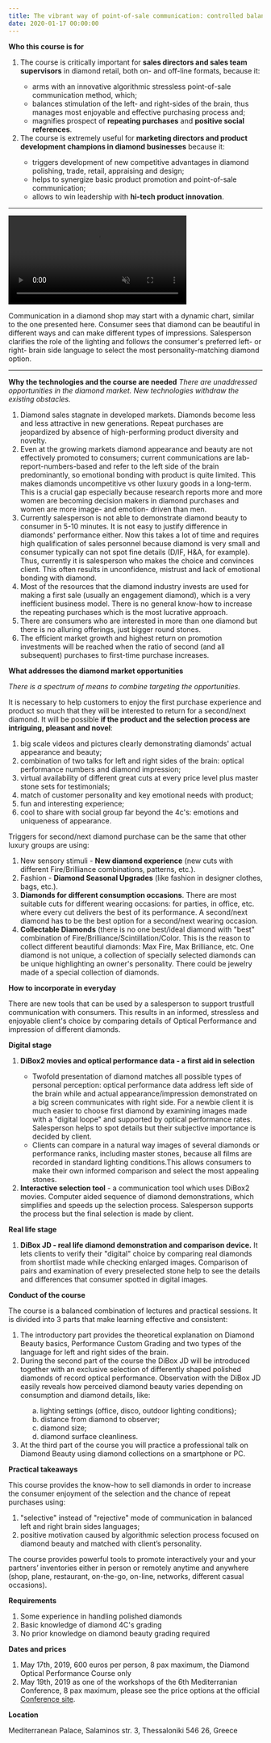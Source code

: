 ```yaml
---
title: The vibrant way of point-of-sale communication: controlled balance of messages for right and left brain sides
date: 2020-01-17 00:00:00
---
```


**Who this course is for**
<ol type="disc" class="custom-full-program-padding">
  <li>The course is critically important for <b>sales directors and sales team supervisors</b> in diamond retail, both on- and off-line formats, because it:</li>
  <ol type="circle">
    <li style="list-style-type: circle">arms with an innovative algorithmic stressless point-of-sale communication method, which;</li>
    <li style="list-style-type: circle">balances stimulation of the left- and right-sides of the brain, thus manages most enjoyable and effective purchasing process and;</li>
    <li style="list-style-type: circle">magnifies prospect of <b>repeating purchases</b> and <b>positive social references</b>.</li>
  </ol>
  <li>The course is extremely useful for <b>marketing directors and product development champions in diamond businesses</b> because it:</li>
    <ol type="circle">
      <li style="list-style-type: circle">triggers development of new competitive advantages in diamond polishing, trade, retail, appraising and design;</li>
      <li style="list-style-type: circle">helps to synergize basic product promotion and point-of-sale communication;</li>
      <li style="list-style-type: circle">allows to win leadership with <b>hi-tech product innovation</b>.</li>
    </ol>
</ol>

---

<video style="width:70%" autoplay loop muted playsinline src="https://files-cdn.cutwise.com/workshop/Triangular-proximity-2019-05-14_for-presentation3_1.mp4"></video>

Communication in a diamond shop may start with a dynamic chart, similar to the one presented here. Consumer sees that diamond can be beautiful in different ways and can make different types of impressions.
Salesperson clarifies the role of the lighting and follows the consumer's preferred left- or right- brain side language to select the most personality-matching diamond option.

---

**Why the technologies and the course are needed**
_There are unaddressed opportunities in the diamond market. New technologies withdraw the existing obstacles._

<ul style="list-style: decimal">
  <li>Diamond sales stagnate in developed markets. Diamonds become less and less attractive in new generations. Repeat purchases are jeopardized by absence of high-performing product diversity and novelty.</li>
  <li>Even at the growing markets diamond appearance and beauty are not effectively promoted to consumers; current communications are lab-report-numbers-based and refer to the left side of the brain predominantly, so emotional bonding with product is quite limited. This makes diamonds uncompetitive vs other luxury goods in a long-term. This is a crucial gap especially because research reports more and more women are becoming decision makers in diamond purchases and women are more image- and emotion- driven  than men.</li>
  <li>Currently salesperson is not able to demonstrate diamond beauty to consumer in 5-10 minutes. It is not easy to justify difference in diamonds' performance either. Now this takes a lot of time and requires high qualification of sales personnel because diamond is very small and consumer typically can not spot fine details (D/IF, H&A, for example). Thus, currently it is salesperson who makes the choice and convinces client. This often results in unconfidence, mistrust and lack of emotional bonding with diamond.</li>
  <li>Most of the resources that the diamond industry invests are used for making a first sale (usually an engagement diamond), which is a very inefficient business model. There is no general know-how to increase the repeating purchases which is the most lucrative approach.</li>
  <li>There are consumers who are interested in more than one diamond but there is no alluring offerings, just bigger round stones.</li>
  <li>The efficient market growth and highest return on promotion investments will be reached when the ratio of second (and all subsequent) purchases to first-time purchase increases.</li>
</ul>

**What addresses the diamond market opportunities**

_There is a spectrum of means to combine targeting the opportunities._

It is necessary to help customers to enjoy the first purchase experience and product so much that they will be interested to return for a second/next diamond. It will be possible **if the product and the selection process are intriguing, pleasant and novel**:

<ol>
<li>big scale videos and pictures clearly demonstrating diamonds' actual appearance and beauty;</li>
<li>combination of two talks for left and right sides of the brain: optical performance numbers and diamond impression;</li>
<li>virtual availability of different great cuts at every price level plus master stone sets for testimonials;</li>
<li>match of customer personality and key emotional needs with product;</li>
<li>fun and interesting experience;</li>
<li>cool to share with social group far beyond the 4c's: emotions and uniqueness of appearance.</li>
</ol>

Triggers for second/next diamond purchase can be the same that other luxury groups are using:

<ol>
<li>New sensory stimuli - <strong>New diamond experience</strong> (new cuts with different Fire/Brilliance combinations, patterns, etc.).</li>
<li>Fashion - <strong>Diamond Seasonal Upgrades</strong> (like fashion in designer clothes, bags, etc.).</li>
<li><strong>Diamonds for different consumption occasions</strong>. There are most suitable cuts for different wearing occasions: for parties, in office, etc. where every cut delivers the best of its performance. A second/next diamond has to be the best option for a second/next wearing occasion.</li>
<li><strong>Collectable Diamonds</strong> (there is no one best/ideal diamond with "best" combination of Fire/Brilliance/Scintillation/Color. This is the reason to collect different beautiful diamonds: Max Fire, Max Brilliance, etc. One diamond is not unique, a collection of specially selected diamonds can be unique highlighting an owner's personality. There could be jewelry made of a special collection of diamonds.</li>
</ol>

**How to incorporate in everyday**

There are new tools that can be used by a salesperson to support trustfull communication with consumers. This results in an informed, stressless and enjoyable client's choice by comparing details of Optical Performance and impression of different diamonds.

**Digital stage**

<ol type="disc" class="custom-full-program-padding">
  <li><b>DiBox2 movies and optical performance data - a first aid in selection</b></li>
  <ol type="circle">
    <li style="list-style-type: circle">Twofold presentation of diamond matches all possible types of personal perception: optical performance data address left side of the brain while and actual appearance/impression demonstrated on a big screen communicates with right side. For a newbie client it is much easier to choose first diamond by examining images made with a "digital loope" and supported by optical performance rates. Salesperson helps to spot details but their subjective importance is decided by client.</li>
    <li style="list-style-type: circle">Clients can compare in a natural way images of several diamonds or performance ranks, including master stones, because all films are recorded in standard lighting conditions.This allows consumers to make their own informed comparison and select the most appealing stones.</li>
  </ol>
  <li><b>Interactive selection tool</b> - a communication tool which uses DiBox2 movies. Computer aided sequence of diamond demonstrations, which simplifies and speeds up the selection process. Salesperson supports the process but the final selection is made by client.</li>
</ol>

**Real life stage**
<ol type="disc" class="custom-full-program-padding">
  <li><b>DiBox JD - real life diamond demonstration and comparison device.</b> It lets clients to verify their "digital" choice by comparing real diamonds from shortlist made while checking enlarged images. Comparison of pairs and examination of every preselected stone help to see the details and differences that consumer spotted in digital images.</li>
</ol>

**Conduct of the course**

The course is a balanced combination of lectures and practical sessions. It is divided into 3 parts that make learning effective and consistent:

<ul class="custom-full-program-padding" style="list-style-type: decimal">
  <li>The introductory part provides the theoretical explanation on Diamond Beauty basics,  Performance Custom Grading and two types of the language for left and right sides of the brain.</li>
  <li>During the second part of the course the DiBox JD will be introduced together with an exclusive selection of differently shaped polished diamonds of record optical performance. Observation with the DiBox JD easily reveals how perceived diamond beauty varies depending on consumption and diamond details, like:</li>
  <ul type="a" style="list-style-type: lower-alpha; list-style-position: inside; margin-bottom: 0">
    <li>lighting settings (office, disco, outdoor lighting conditions);</li>
    <li>distance from diamond to observer;</li>
    <li>diamond size;</li>
    <li>diamond surface cleanliness.</li>
  </ul>
  <li>At the third part of the course you will practice a professional talk on Diamond Beauty using diamond collections on a smartphone or PC.</li>
</ul>

**Practical takeaways**

This course provides the know-how to sell diamonds in order to increase the consumer enjoyment of the selection and the chance of repeat purchases using:

<ol>
<li>"selective" instead of "rejective" mode of communication in balanced left and right brain sides languages;</li>
<li>positive motivation caused by algorithmic selection process focused on diamond beauty and matched with client’s personality.</li>
</ol>

The course provides powerful tools to promote interactively your and your partners’ inventories either in person or remotely anytime and anywhere (shop, plane, restaurant, on-the-go, on-line, networks, different casual occasions).

**Requirements**

<ol>
<li>Some experience in handling polished diamonds</li>
<li>Basic knowledge of diamond 4C's  grading</li>
<li>No prior knowledge on diamond beauty grading required</li>
</ol>

**Dates and prices**

<ol>
<li>May 17th, 2019, 600 euros per person, 8 pax maximum, the Diamond Optical Performance Course only</li>
<li>May 19th, 2019 as one of the workshops of the 6th Mediterranian Conference, 8 pax maximum, please see the price options at the official <a target='_blank' rel='noopener noreferrer' href="https://www.gemconference.com/workshops">Conference site</a>.</li>
</ol>

**Location**

Mediterranean Palace, Salaminos str. 3, Thessaloniki 546 26, Greece
